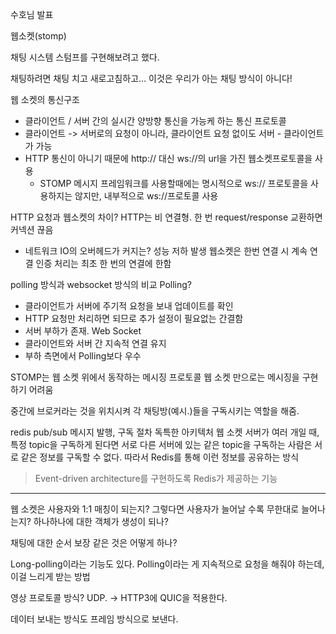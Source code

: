 수호님 발표

웹소켓(stomp)

채팅 시스템 스텀프를 구현해보려고 했다.

채팅하려면 채팅 치고 새로고침하고...
이것은 우리가 아는 채팅 방식이 아니다!

웹 소켓의 통신구조
- 클라이언트 / 서버 간의 실시간 양방향 통신을 가능케 하는 통신 프로토콜
- 클라이언트 -> 서버로의 요청이 아니라, 클라이언트 요청 없이도 서버 - 클라이언트가 가능
- HTTP 통신이 아니기 때문에 http:// 대신 ws://의 url을 가진 웹소켓프로토콜을 사용
    - STOMP 메시지 프레임워크를 사용할때에는 명시적으로 ws:// 프로토콜을 사용하지는 않지만, 내부적으로 ws://프로토콜 사용


HTTP 요청과 웹소켓의 차이?
HTTP는 비 연결형. 한 번 request/response 교환하면 커넥션 끊음
- 네트워크 IO의 오버헤드가 커지는? 성능 저하 발생
웹소켓은 한번 연결 시 계속 연결
인증 처리는 최초 한 번의 연결에 한함



polling 방식과 websocket 방식의 비교
Polling?
- 클라이언트가 서버에 주기적 요청을 보내 업데이트를 확인
- HTTP 요청만 처리하면 되므로 추가 설정이 필요없는 간결함
- 서버 부하가 존재.
Web Socket
- 클라이언트와 서버 간 지속적 연결 유지
- 부하 측면에서 Polling보다 우수

STOMP는 웹 소켓 위에서 동작하는 메시징 프로토콜
웹 소켓 만으로는 메시징을 구현하기 어려움

중간에 브로커라는 것을 위치시켜 각 채팅방(예시.)들을 구독시키는 역할을 해줌.



redis pub/sub
메시지 발행, 구독 절차
독특한 아키텍처
웹 소켓 서버가 여러 개일 때, 특정 topic을 구독하게 된다면 서로 다른 서버에 있는 같은 topic을 구독하는 사람은 서로 같은 정보를 구독할 수 없다.
따라서 Redis를 통해 이런 정보를 공유하는 방식

> Event-driven architecture를 구현하도록 Redis가 제공하는 기능

---

웹 소켓은 사용자와 1:1 매칭이 되는지?
그렇다면 사용자가 늘어날 수록 무한대로 늘어나는지?
하나하나에 대한 객체가 생성이 되나?

채팅에 대한 순서 보장 같은 것은 어떻게 하나?


Long-polling이라는 기능도 있다.
Polling이라는 게 지속적으로 요청을 해줘야 하는데, 이걸 느리게 받는 방법

영상 프로토콜 방식?
UDP. -> HTTP3에 QUIC을 적용한다.

데이터 보내는 방식도 프레임 방식으로 보낸다.
